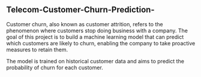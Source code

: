## Telecom-Customer-Churn-Prediction-

Customer churn, also known as customer attrition, refers to the phenomenon where customers stop doing business with a company. The goal of this project is to build a machine learning model that can predict which customers are likely to churn, enabling the company to take proactive measures to retain them.

The model is trained on historical customer data and aims to predict the probability of churn for each customer.
